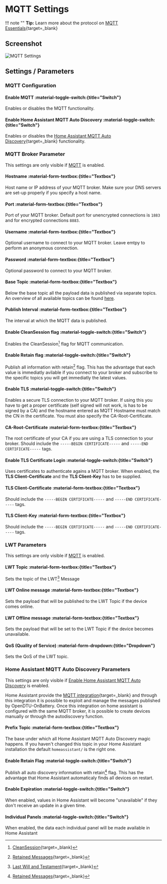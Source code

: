 # MQTT Settings

!!! note ""
    **Tip:** Learn more about the protocol on [MQTT Essentials](http://www.hivemq.com/mqtt-essentials/){target=_blank}

## Screenshot

![MQTT Settings](../../assets/images/screenshots/mqtt_settings.png)

## Settings / Parameters

### MQTT Configuration

#### Enable MQTT :material-toggle-switch:{title="Switch"}

Enables or disables the MQTT functionality.

#### Enable Home Assistant MQTT Auto Discovery :material-toggle-switch:{title="Switch"}

Enables or disables the [Home Assistant MQTT Auto Discovery](https://www.home-assistant.io/integrations/mqtt/#mqtt-discovery){target=_blank} functionality.

### MQTT Broker Parameter

This settings are only visible if [MQTT](#enable-mqtt) is enabled.

#### Hostname :material-form-textbox:{title="Textbox"}

Host name or IP address of your MQTT broker. Make sure your DNS servers are set-up properly if you specify a host name.

#### Port :material-form-textbox:{title="Textbox"}

Port of your MQTT broker. Default port for unencrypted connections is `1883` and for encrypted connections `8883`.

#### Username :material-form-textbox:{title="Textbox"}

Optional username to connect to your MQTT broker. Leave emtpy to perform an anonymous connection.

#### Password :material-form-textbox:{title="Textbox"}

Optional password to connect to your MQTT broker.

#### Base Topic :material-form-textbox:{title="Textbox"}

Below the base topic all the payload data is published via separate topics. An overview of all available topics can be found [here](../mqtt_topics.md).

#### Publish Interval :material-form-textbox:{title="Textbox"}

The interval at which the MQTT data is published.

#### Enable CleanSession flag :material-toggle-switch:{title="Switch"}

Enables the CleanSession[^3] flag for MQTT communication.

#### Enable Retain flag :material-toggle-switch:{title="Switch"}

Publish all information with retain[^2] flag. This has the advantage that each value is immediatly avilable if you connect to your broker and subscribe to the specific topics you will get immediatly the latest values.

#### Enable TLS :material-toggle-switch:{title="Switch"}

Enables a secure TLS connection to your MQTT broker. If using this you have to get a proper certificate (self signed will not work, is has to be signed by a CA) and the hostname entered as MQTT Hostname must match the CN in the certificate. You must also specify the CA-Root-Certificate.

#### CA-Root-Certificate :material-form-textbox:{title="Textbox"}

The root certificate of your CA if you are using a TLS connection to your broker. Should include the `-----BEGIN CERTIFICATE-----` and `-----END CERTIFICATE-----` tags.

#### Enable TLS Certificate Login :material-toggle-switch:{title="Switch"}

Uses certificates to authenticate agains a MQTT broker. When enabled, the **TLS Client-Certificate** and the **TLS Client-Key** has to be supplied.

#### TLS Client-Certificate :material-form-textbox:{title="Textbox"}

Should include the `-----BEGIN CERTIFICATE-----` and `-----END CERTIFICATE-----` tags.

#### TLS Client-Key :material-form-textbox:{title="Textbox"}

Should include the `-----BEGIN CERTIFICATE-----` and `-----END CERTIFICATE-----` tags.

### LWT Parameters

This settings are only visible if [MQTT](#enable-mqtt) is enabled.

#### LWT Topic :material-form-textbox:{title="Textbox"}

Sets the topic of the LWT[^1] Message

#### LWT Online message :material-form-textbox:{title="Textbox"}

Sets the payload that will be published to the LWT Topic if the device comes online.

#### LWT Offline message :material-form-textbox:{title="Textbox"}

Sets the payload that will be set to the LWT Topic if the device becomes unavailable.

#### QoS (Quality of Service) :material-form-dropdown:{title="Dropdown"}

Sets the QoS of the LWT topic.

### Home Assistant MQTT Auto Discovery Parameters

This settings are only visible if [Enable Home Assistant MQTT Auto Discovery](#enable-home-assistant-mqtt-auto-discovery) is enabled.

Home Assistant provide the [MQTT integration](https://www.home-assistant.io/integrations/mqtt/){target=_blank} and through this integration it is possible to exploit and manage the messages published by OpenDTU-OnBattery.
Once this integration on home assistant is configured with the same MQTT broker, it is possible to create devices manually or through the autodiscovery function.

#### Prefix Topic :material-form-textbox:{title="Textbox"}

The base under which all Home Assistant MQTT Auto Discovery magic happens. If you haven't changed this topic in your Home Assistant installation the default `homeassistant/` is the right one.

#### Enable Retain Flag :material-toggle-switch:{title="Switch"}

Publish all auto discovery information with retain[^2] flag. This has the advantage that Home Assistant automaticaly finds all devices on restart.

#### Enable Expiration :material-toggle-switch:{title="Switch"}

When enabled, values in Home Assistant will become "unavailable" if they don't receive an update in a given time.

#### Individual Panels :material-toggle-switch:{title="Switch"}

When enabled, the data each individual panel will be made available in Home Assistant

[^1]: [Last Will and Testament](https://www.hivemq.com/blog/mqtt-essentials-part-9-last-will-and-testament/){target=_blank}
[^2]: [Retained Messages](https://www.hivemq.com/blog/mqtt-essentials-part-8-retained-messages/){target=_blank}
[^3]: [CleanSession](https://www.hivemq.com/blog/mqtt-essentials-part-7-persistent-session-queuing-messages/){target=_blank}